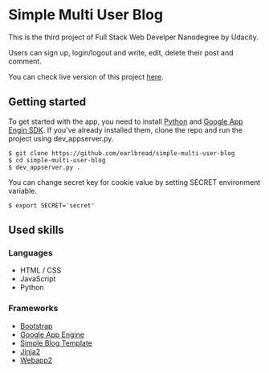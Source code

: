# Simple Multi User Blog

This is the third project of Full Stack Web Develper Nanodegree by Udacity.

Users can sign up, login/logout and write, edit, delete their post and comment.

You can check live version of this project [here](http://simple-multi-user-blog.appspot.com/blog).

## Getting started

To get started with the app, you need to install [Python][1] and [Google App Engin SDK][2].
If you've already installed them, clone the repo and run the project using dev_appserver.py.

    $ git clone https://github.com/earlbread/simple-multi-user-blog
    $ cd simple-multi-user-blog
    $ dev_appserver.py .

You can change secret key for cookie value by setting SECRET environment variable.

    $ export SECRET='secret'

[1]: https://www.python.org/downloads/
[2]: https://cloud.google.com/appengine/docs/python/download

## Used skills

### Languages

 - HTML / CSS
 - JavaScript
 - Python

### Frameworks
 - [Bootstrap][3]
 - [Google App Engine][4]
 - [Simple Blog Template][5]
 - [Jinja2][6]
 - [Webapp2][7]

[3]: http://getbootstrap.com/
[4]: https://cloud.google.com/appengine/docs
[5]: https://github.com/earlbread/simple-blog-template
[6]: http://jinja.pocoo.org/docs/dev/
[7]: https://webapp2.readthedocs.io/en/latest/
